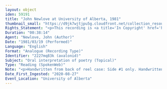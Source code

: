 ```yaml
---
layout: object
iden: 59191
title: "John Newlove at University of Alberta, 1981"
thumbnail_small: "https://d9jk7wjtjpu5g.cloudfront.net/collection_resource_files/thumbnails/000/134/004/small/SW026_03.jpg?1669700297"
Rights_Statement: "<p>This recording is <a title='In Copyright' href='https://rightsstatements.org/page/InC/1.0/?language=en'>In Copyright</a> and is made available for non-commercial research and educational purposes, with permission from the rights holder(s). The University of Alberta wishes to hear from any copyright owner, or their representative, who believes that this recording has been used without authorization. Please contact <a title='erahelp@ualberta.ca' href='mailto:erahelp@ualberta.ca'>erahelp@ualberta.ca</a>. You may display/perform this material for non-commercial research or teaching purposes. For all other reproduction, performance or distribution uses, please contact the copyright holders</p>"
Duration: "00:38:14"
Agent: "Newlove, John (Author)"
Date: "1981/03/19 (Performed)"
Language: "English"
Format: "Analogue (Recording Type)"
Identifier: "2227mq83k (avalonid)"
Subject: "Oral interpretation of poetry (Topical)"
Type: "Reading (SpokenWeb)"
Note: "<p>Handwritten from back of reel case: Side #1 only. Handwritten from note taped inside reel case: Side One: John Newlove (UofA 19/03/81. Side #1 Only, Speed 3 3/4</p> (general)"
Date_First_Ingested: "2020-08-27"
Event_Location: "University of Alberta"
---
```


